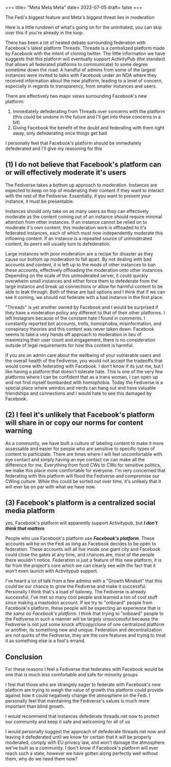 +++
title= "Meta Meta Meta"
date= 2023-07-05
draft= false
+++

The Fedi's biggest feature and Meta's biggest threat lies in moderation

Here is a little rundown of what's going on for the uninitiated, you can skip over this if you're already in the loop:

There has been a lot of heated debate surrounding federation with Facebook's latest platform Threads. Threads is a centralized platform made by Facebook with the intent of cloning twitter. The little information we have suggests that this platform will eventually support ActivityPub (the standard that allows all federated platforms to communicate) to some degree sometime down the road. A handful of admins from some of the largest instances were invited to talks with Facebook under an NDA where they received information about the new platform, leading to a level of concern, especially in regards to transparency, from smaller instances and users. 

There are effectively two major views surrounding Facebook's new platform:
1. Immediately defederating from Threads over concerns with the platform (this could be undone in the future and I'll get into these concerns in a bit)
2. Giving Facebook the benefit of the doubt and federating with them right away, only defederating once things get bad

I personally feel that Facebook's platform should be immediately defederated and I'll give my reasoning for this

## (1) I do not believe that Facebook's platform can or will effectively moderate it's users

The Fediverse takes a bottom up approach to moderation. Instances are expected to keep on top of moderating their content if they want to interact with the rest of the Fediverse. Essentially, if you want to present your instance, it must be presentable. 

Instances should only take on as many users as they can effectively moderate as the content coming out of an instance should require minimal attention from other instances. If an instance cannot be relied on to moderate it's own content, this moderation work is offloaded to it's federated instances, each of which must now independently moderate this inflowing content. If an instance is a repeated source of unmoderated content, its peers will usually turn to defederation.

Large instances with poor moderation are a recipe for disaster as they cause our bottom up moderation to fall apart. By not dealing with bad accounts and content, it is left up to the mods of other instances to ban these accounts, effectively offloading the moderation onto other instances. Depending on the scale of this unmoderated server, it could quickly overwhelm small instances and either force them to defederate from the large instance and break up connections or allow for harmful content to be able to leak through. Both of these are bad options and I think that if we can see it coming, we should not federate with a bad instance in the first place. 

"Threads" is yet another owned by Facebook and I would be surprised if they have a moderation policy any different to that of their other platforms. I left Instagram because of the constant hate I found in comments. I constantly reported bot accounts, trolls, homophobia, misinformation, and conspiracy theories and this content was never taken down. Facebook seems to take a very hands off approach to moderation in lieu of maximizing their user count and engagement, there is no consideration outside of legal requirements for how this content is harmful. 

If you are an admin care about the wellbeing of your vulnerable users and the overall health of the Fediverse, you would not accept the tradeoffs that would come with federating with Facebook. I don't know if its just me, but I like having a platform that doesn't tolerate hate. This is one of the very few platforms where I can be confident that as a trans woman, I can open up and not find myself bombarded with homophobia. Today the Fediverse is a special place where weirdos and nerds can hang out and have valuable friendships and connections and I would hate to see this damaged by Facebook.

## (2) I feel it's unlikely that Facebook's platform will share in or copy our norms for content warning 

As a community, we have built a culture of labeling content to make it more assessable and easier for people who are sensitive to specific types of content to participate. There are times where I will feel uncomfortable with eye contact and simply having an eye contact cw can make all the difference for me. Everything from food CWs to CWs for sensitive politics, we make this place more comfortable for everyone. I'm very concerned that federating with this platform will flood the Fediverse and compromise our CWing culture. While this could be sorted out over time, it's unlikely that it will ever be on par with what we have now.

## (3) Facebook's platform is a centralized social media platform

yes, Facebook's platform will apparently support Activitypub, but ***I don't think that matters***

People who use Facebook's platform use ***Facebook's platform***. These accounts will be on the Fedi as long as Facebook decides to be open to federation. These accounts will all live inside one giant city and Facebook could close the gates at any time, and chances are, most of the people there wouldn't notice. Federation is just a feature of this new platform, it is far from the project's core which we can clearly see with the fact that it won't even launch with Activitypub support.

I've heard a lot of talk from a few admins with a "Growth Mindset" that this could be our chance to grow the Fediverse and make it successful. Personally I think that's a load of baloney. The Fediverse is already successful, I've met so many cool people and learned a ton of cool stuff since making a mastodon account. If we try to "onboard" people from Facebook's platform, these people will be expecting an experience that is *the same as Facebook's platform*. I think that trying to "onboard" people to the Fediverse in such a manner will be largely unsuccessful because the Fediverse is not just some knock off/copy/clone of one centralized platform or another, its something new and unique. Federation and decentralization are not quirks of the Fediverse, they are the core features and trying to treat it as something else is a fool's errand. 

## Conclusion

For these reasons I feel a Fediverse that federates with Facebook would be one that is much less comfortable and safe for minority groups 

I feel that those who are strangely eager to federate with Facebook's new platform are trying to weigh the value of growth this platform could provide against how it could negatively change the atmosphere on the Fedi. I personally feel that maintaining the Fediverse's values is much more important than blind growth.

I would recommend that instances defederate threads.net now to protect our community and keep it safe and welcoming for all of us

I would personally suggest the approach of defederate threads.net now and leaving it defederated until we know for certain that it will be properly moderated, comply with EU privacy law, and won't damage the atmosphere we've built as a community. I don't know if Facebook's platform will ever reach such a state, however we have gotten along perfectly well without them, why do we need them now?